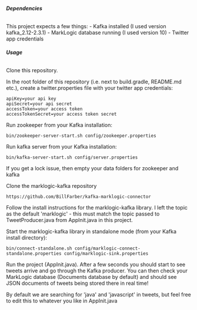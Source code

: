 ###### **Dependencies**

This project expects a few things:
    - Kafka installed (I used version kafka_2.12-2.3.1)
    - MarkLogic database running (I used version 10)
    - Twitter app credentials

###### **Usage**

Clone this repository.

In the root folder of this repository (i.e. next to build.gradle, README.md etc.), create a twitter.properties file with your twitter app credentials:

```properties
apiKey=your api key
apiSecret=your api secret
accessToken=your access token
accessTokenSecret=your access token secret
```

Run zookeeper from your Kafka installation:

`bin/zookeeper-server-start.sh config/zookeeper.properties`

Run kafka server from your Kafka installation:

`bin/kafka-server-start.sh config/server.properties`

If you get a lock issue, then empty your data folders for zookeeper and kafka

Clone the marklogic-kafka repository

`https://github.com/BillFarber/kafka-marklogic-connector`

Follow the install instructions for the marklogic-kafka library. I left the topic as the default 'marklogic' - this must match the topic passed to TweetProducer.java from AppInit.java in this project.

Start the marklogic-kafka library in standalone mode (from your Kafka install directory):

`bin/connect-standalone.sh config/marklogic-connect-standalone.properties config/marklogic-sink.properties`

Run the project (AppInit.java). After a few seconds you should start to see tweets arrive and go through the Kafka producer. You can then check your MarkLogic database (Documents database by default) and should see JSON documents of tweets being stored there in real time!

By default we are searching for 'java' and 'javascript' in tweets, but feel free to edit this to whatever you like in AppInit.java